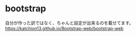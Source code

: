 # bootstrap

自分が作った訳ではなく、ちゃんと設定が出来るのを載せてます。
https://katchion13.github.io/Bootstrap-web/bootstrap-web



